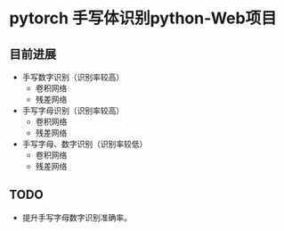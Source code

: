 # pytorch 手写体识别python-Web项目
## 目前进展
- 手写数字识别（识别率较高）
  - 卷积网络
  - 残差网络
- 手写字母识别（识别率较高）
  - 卷积网络
  - 残差网络
- 手写字母、数字识别（识别率较低）
  - 卷积网络
  - 残差网络

## TODO
- 提升手写字母数字识别准确率。
